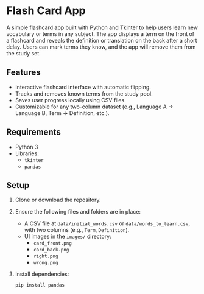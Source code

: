 # Flash Card App

A simple flashcard app built with Python and Tkinter to help users learn new vocabulary or terms in any subject. The app displays a term on the front of a flashcard and reveals the definition or translation on the back after a short delay. Users can mark terms they know, and the app will remove them from the study set.

## Features

- Interactive flashcard interface with automatic flipping.
- Tracks and removes known terms from the study pool.
- Saves user progress locally using CSV files.
- Customizable for any two-column dataset (e.g., Language A → Language B, Term → Definition, etc.).

## Requirements

- Python 3
- Libraries:
  - `tkinter`
  - `pandas`

## Setup

1. Clone or download the repository.
2. Ensure the following files and folders are in place:
   - A CSV file at `data/initial_words.csv` or `data/words_to_learn.csv`, with two columns (e.g., `Term`, `Definition`).
   - UI images in the `images/` directory:
     - `card_front.png`
     - `card_back.png`
     - `right.png`
     - `wrong.png`
3. Install dependencies:

   ```bash
   pip install pandas
